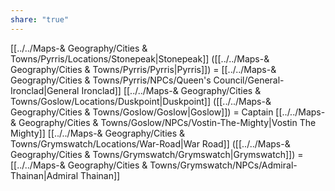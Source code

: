 ```yaml
---
share: "true"
---
```


[[../../Maps-& Geography/Cities & Towns/Pyrris/Locations/Stonepeak|Stonepeak]] ([[../../Maps-& Geography/Cities & Towns/Pyrris/Pyrris|Pyrris]]) = [[../../Maps-& Geography/Cities & Towns/Pyrris/NPCs/Queen's Council/General-Ironclad|General Ironclad]]
[[../../Maps-& Geography/Cities & Towns/Goslow/Locations/Duskpoint|Duskpoint]] ([[../../Maps-& Geography/Cities & Towns/Goslow/Goslow|Goslow]]) = Captain [[../../Maps-& Geography/Cities & Towns/Goslow/NPCs/Vostin-The-Mighty|Vostin The Mighty]]
[[../../Maps-& Geography/Cities & Towns/Grymswatch/Locations/War-Road|War Road]] ([[../../Maps-& Geography/Cities & Towns/Grymswatch/Grymswatch|Grymswatch]]) = [[../../Maps-& Geography/Cities & Towns/Grymswatch/NPCs/Admiral-Thainan|Admiral Thainan]]